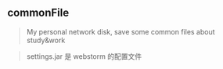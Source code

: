 ## commonFile
>My personal network disk, save some common files about study&amp;work

>settings.jar 是 webstorm 的配置文件